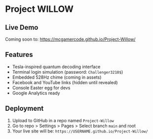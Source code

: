 
# Project WILLOW

## Live Demo
Coming soon to: https://mcgamercode.github.io/Project-Willow/

## Features
- Tesla-inspired quantum decoding interface
- Terminal login simulation (password: `Challenger3210$`)
- Embedded 528Hz chime (coming in assets)
- Facebook and YouTube links (hidden until revealed)
- Console Easter egg for devs
- Google Analytics ready

## Deployment
1. Upload to GitHub in a repo named `Project-Willow`
2. Go to repo > Settings > Pages > Select branch `main` and root
3. Your live site will be: `https://USERNAME.github.io/Project-Willow/`
